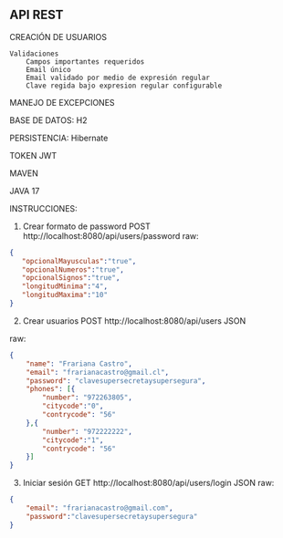 API REST
----------------
CREACIÓN DE USUARIOS

    Validaciones
        Campos importantes requeridos
        Email único
        Email validado por medio de expresión regular 
        Clave regida bajo expresion regular configurable

MANEJO DE EXCEPCIONES

BASE DE DATOS: H2

PERSISTENCIA: Hibernate

TOKEN JWT

MAVEN

JAVA 17 

INSTRUCCIONES:
1. Crear formato de password
POST http://localhost:8080/api/users/password
raw:
```json
{
   "opcionalMayusculas":"true",
   "opcionalNumeros":"true",
   "opcionalSignos":"true",
   "longitudMinima":"4",
   "longitudMaxima":"10"
}
```
2. Crear usuarios
POST http://localhost:8080/api/users
   JSON

raw:
```json
{
    "name": "Frariana Castro",
    "email": "frarianacastro@gmail.cl",
    "password": "clavesupersecretaysupersegura",
    "phones": [{
        "number": "972263805",
        "citycode":"0",
        "contrycode": "56"
    },{
        "number": "972222222",
        "citycode":"1",
        "contrycode": "56"
    }]
}

```
3. Iniciar sesión
GET http://localhost:8080/api/users/login
JSON
raw:
```json
{
    "email": "frarianacastro@gmail.com",
    "password":"clavesupersecretaysupersegura"
}
```